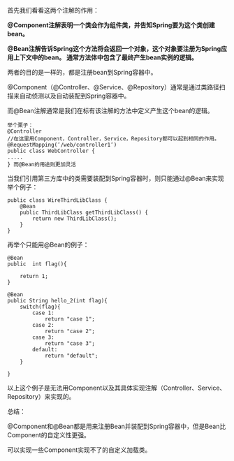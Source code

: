 首先我们看看这两个注解的作用：

**@Component注解表明一个类会作为组件类，并告知Spring要为这个类创建bean。**

**@Bean注解告诉Spring这个方法将会返回一个对象，这个对象要注册为Spring应用上下文中的bean。 通常方法体中包含了最终产生bean实例的逻辑。**

两者的目的是一样的，都是注册bean到Spring容器中。

@Component（@Controller、@Service、@Repository）通常是通过类路径扫描来自动侦测以及自动装配到Spring容器中。

而@Bean注解通常是我们在标有该注解的方法中定义产生这个bean的逻辑。
```
举个栗子：
@Controller
//在这里用Component，Controller，Service，Repository都可以起到相同的作用。
@RequestMapping(″/web/controller1″)
public class WebController {
.....
} 而@Bean的用途则更加灵活
```

当我们引用第三方库中的类需要装配到Spring容器时，则只能通过@Bean来实现 举个例子：
```
public class WireThirdLibClass {
    @Bean
    public ThirdLibClass getThirdLibClass() {
        return new ThirdLibClass();
    }
}
```

再举个只能用@Bean的例子：
```
@Bean
public  int flag(){

    return 1;
}

@Bean
public String hello_2(int flag){
    switch(flag){
        case 1:
            return "case 1";
        case 2:
            return "case 2";
        case 3:
            return "case 3";
        default:
            return "default";
    }

}
```

以上这个例子是无法用Component以及其具体实现注解（Controller、Service、Repository）来实现的。

总结：

@Component和@Bean都是用来注册Bean并装配到Spring容器中，但是Bean比Component的自定义性更强。

可以实现一些Component实现不了的自定义加载类。
